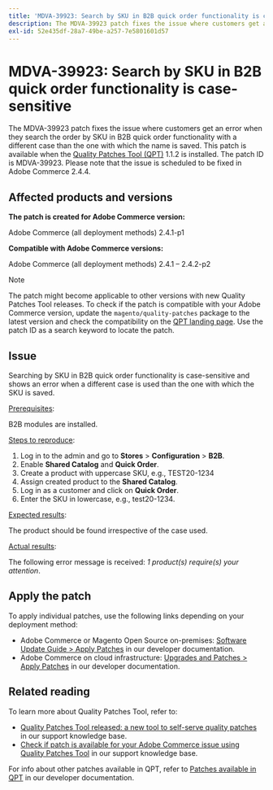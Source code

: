 ```yaml
---
title: 'MDVA-39923: Search by SKU in B2B quick order functionality is case-sensitive'
description: The MDVA-39923 patch fixes the issue where customers get an error when they search the order by SKU in B2B quick order functionality with a different case than the one with which the name is saved. This patch is available when the [Quality Patches Tool (QPT)](/help/announcements/adobe-commerce-announcements/magento-quality-patches-released-new-tool-to-self-serve-quality-patches.md) 1.1.2 is installed. The patch ID is MDVA-39923. Please note that the issue is scheduled to be fixed in Adobe Commerce 2.4.4.
exl-id: 52e435df-28a7-49be-a257-7e5801601d57
---
```

# MDVA-39923: Search by SKU in B2B quick order functionality is case-sensitive

The MDVA-39923 patch fixes the issue where customers get an error when they search the order by SKU in B2B quick order functionality with a different case than the one with which the name is saved. This patch is available when the [Quality Patches Tool (QPT)](/help/announcements/adobe-commerce-announcements/magento-quality-patches-released-new-tool-to-self-serve-quality-patches.md) 1.1.2 is installed. The patch ID is MDVA-39923. Please note that the issue is scheduled to be fixed in Adobe Commerce 2.4.4.

## Affected products and versions

**The patch is created for Adobe Commerce version:**

Adobe Commerce (all deployment methods) 2.4.1-p1

**Compatible with Adobe Commerce versions:**

Adobe Commerce (all deployment methods) 2.4.1 &ndash;  2.4.2-p2

>[!NOTE]
>
>The patch might become applicable to other versions with new Quality Patches Tool releases. To check if the patch is compatible with your Adobe Commerce version, update the `magento/quality-patches` package to the latest version and check the compatibility on the [QPT landing page](https://devdocs.magento.com/quality-patches/tool.html#patch-grid). Use the patch ID as a search keyword to locate the patch.

## Issue

Searching by SKU in B2B quick order functionality is case-sensitive and shows an error when a different case is used than the one with which the SKU is saved.

<u>Prerequisites</u>:

B2B modules are installed.

<u>Steps to reproduce</u>:

1. Log in to the admin and go to **Stores** > **Configuration** > **B2B**.
1. Enable **Shared Catalog** and **Quick Order**.
1. Create a product with uppercase SKU, e.g., TEST20-1234
1. Assign created product to the **Shared Catalog**.
1. Log in as a customer and click on **Quick Order**.
1. Enter the SKU in lowercase, e.g., test20-1234.

<u>Expected results</u>:

The product should be found irrespective of the case used.

<u>Actual results</u>:

The following error message is received: *1 product(s) require(s) your attention*.

## Apply the patch

To apply individual patches, use the following links depending on your deployment method:

* Adobe Commerce or Magento Open Source on-premises: [Software Update Guide > Apply Patches](https://devdocs.magento.com/guides/v2.4/comp-mgr/patching/mqp.html) in our developer documentation.
* Adobe Commerce on cloud infrastructure: [Upgrades and Patches > Apply Patches](https://devdocs.magento.com/cloud/project/project-patch.html) in our developer documentation.

## Related reading

To learn more about Quality Patches Tool, refer to:

* [Quality Patches Tool released: a new tool to self-serve quality patches](/help/announcements/adobe-commerce-announcements/magento-quality-patches-released-new-tool-to-self-serve-quality-patches.md) in our support knowledge base.
* [Check if patch is available for your Adobe Commerce issue using Quality Patches Tool](/help/support-tools/patches-available-in-qpt-tool/check-patch-for-magento-issue-with-magento-quality-patches.md) in our support knowledge base.

For info about other patches available in QPT, refer to [Patches available in QPT](https://devdocs.magento.com/quality-patches/tool.html#patch-grid) in our developer documentation.
